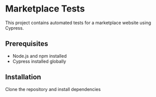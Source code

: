 # Marketplace Tests

This project contains automated tests for a marketplace website using Cypress.

## Prerequisites

- Node.js and npm installed
- Cypress installed globally

## Installation

Clone the repository and install dependencies